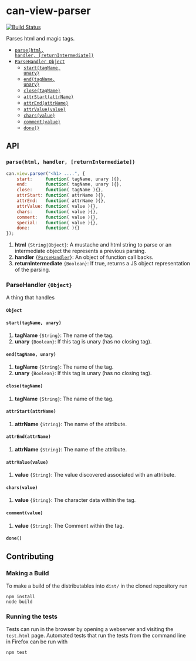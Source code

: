 # can-view-parser

[![Build Status](https://travis-ci.org/canjs/can-view-parser.png?branch=master)](https://travis-ci.org/canjs/can-view-parser)

Parses html and magic tags.

- <code>[parse(html, handler, [returnIntermediate])](#parsehtml-handler-returnintermediate)</code>
- <code>[ParseHandler Object](#parsehandler-object)</code>
  - <code>[start(tagName, unary)](#starttagname-unary)</code>
  - <code>[end(tagName, unary)](#endtagname-unary)</code>
  - <code>[close(tagName)](#closetagname)</code>
  - <code>[attrStart(attrName)](#attrstartattrname)</code>
  - <code>[attrEnd(attrName)](#attrendattrname)</code>
  - <code>[attrValue(value)](#attrvaluevalue)</code>
  - <code>[chars(value)](#charsvalue)</code>
  - <code>[comment(value)](#commentvalue)</code>
  - <code>[done()](#done)</code>

## API


### `parse(html, handler, [returnIntermediate])`


```js
can.view.parser("<h1> ....", {
	start:     function( tagName, unary ){},
	end:       function( tagName, unary ){},
	close:     function( tagName ){},
	attrStart: function( attrName ){},
	attrEnd:   function( attrName ){},
	attrValue: function( value ){},
	chars:     function( value ){},
	comment:   function( value ){},
	special:   function( value ){},
	done:      function( ){}
});
```


1. __html__ <code>{String|Object}</code>:
  A mustache and html string to parse or an intermediate object the represents a previous parsing.
1. __handler__ <code>{[ParseHandler](#parsehandler-object)}</code>:
  An object of function call backs.
1. __returnIntermediate__ <code>{Boolean}</code>:
  If true, returns a JS object representation of the parsing.
  
  
### ParseHandler `{Object}`

A thing that handles 



#### `Object`


#### `start(tagName, unary)`


1. __tagName__ <code>{String}</code>:
  The name of the tag.
1. __unary__ <code>{Boolean}</code>:
  If this tag is unary (has no closing tag).
  

#### `end(tagName, unary)`


1. __tagName__ <code>{String}</code>:
  The name of the tag.
1. __unary__ <code>{Boolean}</code>:
  If this tag is unary (has no closing tag).
  

#### `close(tagName)`


1. __tagName__ <code>{String}</code>:
  The name of the tag.
  

#### `attrStart(attrName)`


1. __attrName__ <code>{String}</code>:
  The name of the attribute.
  

#### `attrEnd(attrName)`


1. __attrName__ <code>{String}</code>:
  The name of the attribute.
  

#### `attrValue(value)`


1. __value__ <code>{String}</code>:
  The value discovered associated with an attribute.
  

#### `chars(value)`


1. __value__ <code>{String}</code>:
  The character data within the tag.
  

#### `comment(value)`


1. __value__ <code>{String}</code>:
  The Comment within the tag.
  

#### `done()`

## Contributing

### Making a Build

To make a build of the distributables into `dist/` in the cloned repository run

```
npm install
node build
```

### Running the tests

Tests can run in the browser by opening a webserver and visiting the `test.html` page.
Automated tests that run the tests from the command line in Firefox can be run with

```
npm test
```

